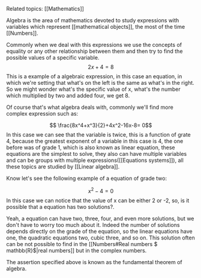 Related topics: [[Mathematics]]

Algebra is the area of mathematics devoted to study expressions with variables which represent [[mathematical objects]], the most of the time [[Numbers]]. 

Commonly when we deal with this expressions we use the concepts of equality or any other relationship between them and then try to find the possible values of a specific variable. 
$$2x + 4 = 8$$
This is a example of a algebraic expression, in this case an equation, in which we're setting that what's on the left is the same as what's in the right. So we might wonder what's the specific value of x, what's the number which multiplied by two and added four, we get 8.

Of course that's what algebra deals with, commonly we'll find more complex expression such as:

$$ \frac{8x^4+x^3}{2}+4x^2-16x-8= 0$$
 In this case we can see that the variable is twice, this is a function of grate 4, because the greatest exponent of a variable in this case is 4, the one before was of grade 1, which is also known as linear equation, these equations are the simplest to solve, they also can have multiple variables and can be groups with multiple expressions([[Equations systems]]), all these topics are studied by [[Linear algebra]]. 

Know let's see the following example of a equation of grade two:

$$x^2-4 = 0$$
In this case we can notice that the value of x can be either 2 or -2, so, is it possible that a equation has two solutions?. 

Yeah, a equation can have two, three, four, and even more solutions, but we don't have to worry too much about it. Indeed the number of solutions depends directly on the grade of the equation, so the linear equations have one, the quadratic equations two, cubic three, and so on. This solution often can be not possible to find in the [[Numbers#Real numbers $ mathbb{R}$|real numbers]] but in the complex numbers. 

The assertion specified above is known as the fundamental theorem of algebra. 